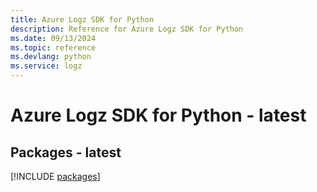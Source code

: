 ```yaml
---
title: Azure Logz SDK for Python
description: Reference for Azure Logz SDK for Python
ms.date: 09/13/2024
ms.topic: reference
ms.devlang: python
ms.service: logz
---
```

# Azure Logz SDK for Python - latest
## Packages - latest
[!INCLUDE [packages](logz-index.md)]